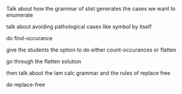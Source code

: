 Talk about how the grammar of slist generates the cases we want to enumerate

talk about avoiding pathological cases like symbol by itself

do find-occurance

give the students the option to do either count-occurances or flatten

go through the flatten solution

then talk about the lam calc grammar and the rules of replace free


do replace-free
